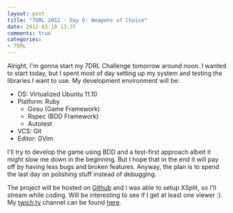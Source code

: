```yaml
---
layout: post
title: "7DRL 2012 - Day 0: Weapons of Choice"
date: 2012-03-10 13:37
comments: true
categories: 
- 7DRL
---
```

Alright, I'm gonna start my 7DRL Challenge tomorrow around noon. I wanted to start today, but I
spent most of day setting up my system and testing the libraries I want to use. My development
environment will be:

  * OS: Virtualized Ubuntu 11.10
  * Platform: Ruby
    * Gosu (Game Framework)
    * Rspec (BDD Framework)
    * Autotest
  * VCS: Git
  * Editor: GVim

I'll try to develop the game using BDD and a test-first approach albeit it might slow me down in the beginning. But I hope that in the end it will pay off by having less bugs and broken features. Anyway, the plan is to spend the last day on polishing stuff instead of debugging.

The project will be hosted on [Github](https://github.com/kmees/MechRL) and I was able to setup
XSplit, so I'll stream while coding. Will be interesting to see if I get at least one viewer :). My [twich.tv](http://www.twitch.tv/) channel can be found [here](http://www.twitch.tv/kmees).
